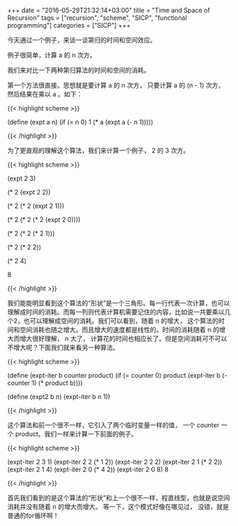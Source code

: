 +++
date = "2016-05-29T21:32:14+03:00"
title = "Time and Space of Recursion"
tags = ["recursion", "scheme", "SICP", "functional programming"]
categories = ["SICP"]
+++

今天通过一个例子，来谈一谈第归的时间和空间效应。

例子很简单，计算 a 的 n 次方。

我们来对比一下两种第归算法的时间和空间的消耗。

第一个方法很直接。思想就是要计算 a 的 n 次方， 只要计算 a 的 (n - 1) 次方， 然后结果在乘以 a 。如下：

{{< highlight scheme >}}

(define (expt a n)
  (if (= n 0)
      1
      (* a (expt a (- n 1)))))

{{< /highlight >}}

为了更直观的理解这个算法，我们来计算一个例子， 2 的 3 次方。

{{< highlight scheme >}}

(expt 2 3)

(* 2 (expt 2 2))

(* 2 (* 2 (expt 2 1)))

(* 2 (* 2 (* 2 (expt 2 0))))

(* 2 (* 2 (* 2 1)))

(* 2 (* 2 2))

(* 2 4)

8

{{< /highlight >}}

我们能能明显看到这个算法的“形状”是一个三角形。每一行代表一次计算，也可以理解成时间的消耗。而每一列则代表计算机需要记住的内容，比如说一共要乘以几个2，也可以理解成空间的消耗。我们可以看到，随着 n 的增大， 这个算法的时间和空间消耗也随之增大。而且增大的速度都是线性的。时间的消耗随着 n 的增大而增大很好理解， n 大了， 计算花的时间也相应长了。但是空间消耗可不可以不增大呢？下面我们就来看另一种算法。

{{< highlight scheme >}}

(define (expt-iter b counter product)
  (if (= counter 0)
      product
      (expt-iter b (- counter 1) (* product b))))

(define (expt2 b n)
  (expt-iter b n 1))

{{< /highlight >}}

这个算法和前一个很不一样，它引入了两个临时变量一样的值， 一个 counter 一个 product。我们一样来计算一下前面的例子。

{{< highlight scheme >}}

(expt-iter 2 3 1)
(expt-iter 2 2 (* 1 2))
(expt-iter 2 2 2)
(expt-iter 2 1 (* 2 2))
(expt-iter 2 1 4)
(expt-iter 2 0 (* 4 2))
(expt-iter 2 0 8)
8

{{< /highlight >}}

首先我们看到的是这个算法的“形状”和上一个很不一样，程直线型，也就是说空间消耗并没有随着 n 的增大而增大。
等一下，这个模式好像在哪见过， 没错，就是普通的for循环啊！
